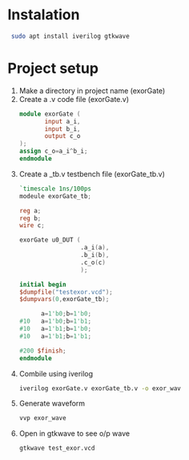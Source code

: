 # Instalation
```bash
 sudo apt install iverilog gtkwave
```

# Project setup
1. Make a directory in project name (exorGate)
2. Create a .v code file (exorGate.v)
   ``` verilog
   module exorGate (
          input a_i,
          input b_i,
          output c_o
   );
   assign c_o=a_i^b_i;
   endmodule
   ```
3. Create a _tb.v testbench file (exorGate_tb.v)
   ``` verilog
   `timescale 1ns/100ps
   modeule exorGate_tb;

   reg a;
   reg b;
   wire c;

   exorGate u0_DUT (
                    .a_i(a),
                    .b_i(b),
                    .c_o(c)
                    );

   initial begin
   $dumpfile("testexor.vcd");
   $dumpvars(0,exorGate_tb);

         a=1'b0;b=1'b0;
   #10   a=1'b0;b=1'b1;
   #10   a=1'b1;b=1'b0;
   #10   a=1'b1;b=1'b1;

   #200 $finish;
   endmodule
   ```
4. Combile using iverilog
   ```bash
   iverilog exorGate.v exorGate_tb.v -o exor_wav
   ```
5. Generate waveform
   ```bash
   vvp exor_wave
   ```
6. Open in gtkwave to see o/p wave
   ```bash
   gtkwave test_exor.vcd
   ```
